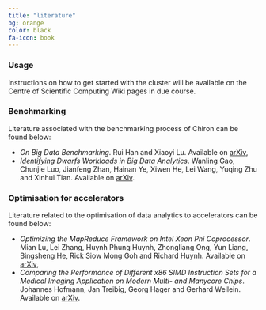 ```yaml
---
title: "literature"
bg: orange
color: black
fa-icon: book
---
```


### Usage

Instructions on how to get started with the cluster will be available on the Centre of Scientific Computing Wiki pages in due course.

### Benchmarking

Literature associated with the benchmarking process of Chiron can be found below:

* _On Big Data Benchmarking_. Rui Han and Xiaoyi Lu. Available on [arXiv](http://arxiv.org/abs/1402.5194),
* _Identifying Dwarfs Workloads in Big Data Analytics_. Wanling Gao, Chunjie Luo, Jianfeng Zhan, Hainan Ye, Xiwen He, Lei Wang, Yuqing Zhu and Xinhui Tian. Available on [arXiv](http://arxiv.org/abs/1505.06872v1).

### Optimisation for accelerators

Literature related to the optimisation of data analytics to accelerators can be found below:

* _Optimizing the MapReduce Framework on Intel Xeon Phi Coprocessor_. Mian Lu, Lei Zhang, Huynh Phung Huynh, Zhongliang Ong, Yun Liang, Bingsheng He, Rick Siow Mong Goh and Richard Huynh. Available on [arXiv](http://arxiv.org/abs/1309.0215),
* _Comparing the Performance of Different x86 SIMD Instruction Sets for a Medical Imaging Application on Modern Multi- and Manycore Chips_. Johannes Hofmann, Jan Treibig, Georg Hager and Gerhard Wellein. Available on [arXiv](http://arxiv.org/abs/1401.7494).
